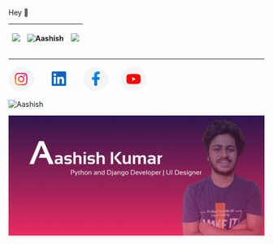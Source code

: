 <p>Hey 👋 </p>


<table>
<thead>
<th>
  
<img src="https://github-readme-streak-stats.herokuapp.com/?user=Aashishkumar123&theme=tokyonight"></th>

<th><img align="center" src="https://github-readme-stats.vercel.app/api/top-langs/?username=Aashishkumar123&layout=compact&theme=tokyonight" alt="Aashish" /></th>
  <th><img src="https://github-readme-stats.vercel.app/api?username=Aashishkumar123"></th>
</thead>
</table>
<hr>

<a href="https://www.instagram.com/aashishkumar12376/"><img src="assets/6097906e06490 4.png" width="50px;"></a> &nbsp;&nbsp;&nbsp;&nbsp;
<a href="https://www.linkedin.com/in/aashish-kumar-30698b145/"><img src="assets/Group 1.png" width="50px;"></a> &nbsp;&nbsp;&nbsp;&nbsp;
<a href="https://www.facebook.com/profile.php?id=100016942057363"> <img src="assets/6097906e06490 5.png" width="50px;"></a> &nbsp;&nbsp;&nbsp;&nbsp;
<a href="https://www.youtube.com/channel/UC2nbUg6pG7RgDRnAmw7NzCQ"> <img src="assets/6097906e06490 3.png" width="50px;"></a> &nbsp;&nbsp;&nbsp;&nbsp;
<br>

<p> <img src="https://komarev.com/ghpvc/?username=Aashishkumar123" alt="Aashish" /> </p>

<img src="assets/Slide 16_9 - 1.jpg">







<!--   

      <td> </td>
      
      <td>  </td>
    
    </tr> -->
